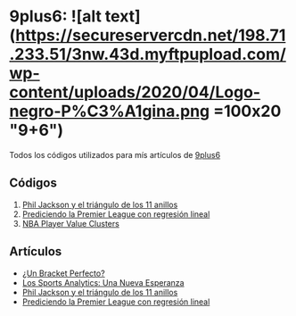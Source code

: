 # 9plus6: ![alt text](https://secureservercdn.net/198.71.233.51/3nw.43d.myftpupload.com/wp-content/uploads/2020/04/Logo-negro-P%C3%A1gina.png =100x20 "9+6")
Todos los códigos utilizados para mís artículos de [9plus6](https://9plus6.com/ "9plus6 Sitio Oficial")   
## Códigos   
1.  [Phil Jackson y el triángulo de los 11 anillos](https://github.com/pablolopez2733/9plus6/tree/master/TriangleOffense)
2.  [Prediciendo la Premier League con regresión lineal](https://github.com/pablolopez2733/Predicting-Premier-League.git)
3. [NBA Player Value Clusters](https://github.com/pablolopez2733/9plus6/blob/master/ValueClusters/ValueClusters.ipynb)   
## Artículos
* [¿Un Bracket Perfecto?](https://9plus6.com/un-bracket-perfecto-2/)
* [Los Sports Analytics: Una Nueva Esperanza](https://9plus6.com/los-sports-analytics-una-nueva-esperanza/)
* [Phil Jackson y el triángulo de los 11 anillos](https://9plus6.com/phil-jackson-y-el-triangulo-de-los-11-anillos/)
* [Prediciendo la Premier League con regresión lineal]()
